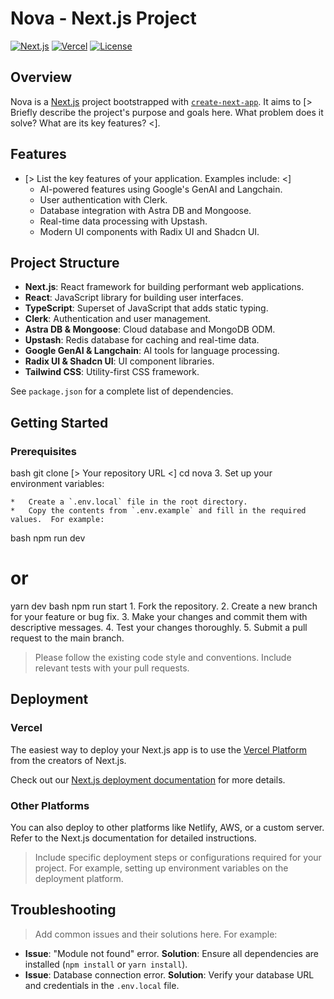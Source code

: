 # Nova - Next.js Project

<!-- Badges -->
[![Next.js](https://img.shields.io/badge/Next.js-black?style=flat-square&logo=next.js&logoColor=white)](https://nextjs.org/)
[![Vercel](https://img.shields.io/badge/Vercel-000000?style=flat-square&logo=vercel&logoColor=white)](https://vercel.com/)
[![License](https://img.shields.io/badge/License-MIT-yellow.svg)](https://opensource.org/licenses/MIT)

## Overview

Nova is a [Next.js](https://nextjs.org) project bootstrapped with [`create-next-app`](https://nextjs.org/docs/app/api-reference/cli/create-next-app). It aims to [> Briefly describe the project's purpose and goals here. What problem does it solve? What are its key features? <].

## Features

- [> List the key features of your application. Examples include: <]
    - AI-powered features using Google's GenAI and Langchain.
    - User authentication with Clerk.
    - Database integration with Astra DB and Mongoose.
    - Real-time data processing with Upstash.
    - Modern UI components with Radix UI and Shadcn UI.

## Project Structure

- **Next.js**: React framework for building performant web applications.
- **React**: JavaScript library for building user interfaces.
- **TypeScript**: Superset of JavaScript that adds static typing.
- **Clerk**: Authentication and user management.
- **Astra DB & Mongoose**: Cloud database and MongoDB ODM.
- **Upstash**: Redis database for caching and real-time data.
- **Google GenAI & Langchain**: AI tools for language processing.
- **Radix UI & Shadcn UI**: UI component libraries.
- **Tailwind CSS**: Utility-first CSS framework.

See `package.json` for a complete list of dependencies.

## Getting Started

### Prerequisites

bash
   git clone [> Your repository URL <]
   cd nova
   3.  Set up your environment variables:

    *   Create a `.env.local` file in the root directory.
    *   Copy the contents from `.env.example` and fill in the required values.  For example:

bash
   npm run dev
   # or
   yarn dev
   bash
    npm run start
    1.  Fork the repository.
2.  Create a new branch for your feature or bug fix.
3.  Make your changes and commit them with descriptive messages.
4.  Test your changes thoroughly.
5.  Submit a pull request to the main branch.

> Please follow the existing code style and conventions.  Include relevant tests with your pull requests.

## Deployment

### Vercel

The easiest way to deploy your Next.js app is to use the [Vercel Platform](https://vercel.com/new?utm_medium=default-template&filter=next.js&utm_source=create-next-app&utm_campaign=create-next-app-readme) from the creators of Next.js.

Check out our [Next.js deployment documentation](https://nextjs.org/docs/app/building-your-application/deploying) for more details.

### Other Platforms

You can also deploy to other platforms like Netlify, AWS, or a custom server. Refer to the Next.js documentation for detailed instructions.

> Include specific deployment steps or configurations required for your project.  For example, setting up environment variables on the deployment platform.

## Troubleshooting

> Add common issues and their solutions here. For example:

- **Issue**: "Module not found" error.
  **Solution**: Ensure all dependencies are installed (`npm install` or `yarn install`).
- **Issue**: Database connection error.
  **Solution**: Verify your database URL and credentials in the `.env.local` file.
